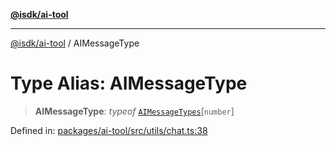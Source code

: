 [**@isdk/ai-tool**](../README.md)

***

[@isdk/ai-tool](../globals.md) / AIMessageType

# Type Alias: AIMessageType

> **AIMessageType**: *typeof* [`AIMessageTypes`](../variables/AIMessageTypes.md)\[`number`\]

Defined in: [packages/ai-tool/src/utils/chat.ts:38](https://github.com/isdk/ai-tool.js/blob/077730e62e6c723611b64a587e36b69766741af4/src/utils/chat.ts#L38)
